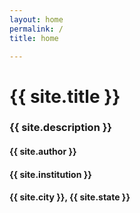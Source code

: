 ```yaml
---
layout: home
permalink: /
title: home

---
```


<h1 class="profile contrast-el">{{ site.title }}</h1>
<h3 class="profile contrast-el">{{ site.description }}</h3>
<h4 class="profile contrast-el">{{ site.author }}</h4>
<h4 class="profile contrast-el">{{ site.institution }}</h4>
<h4 class="profile contrast-el">{{ site.city }}, {{ site.state }} </h4>